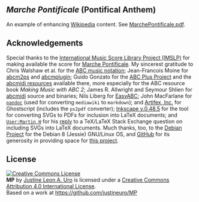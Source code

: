 ## *Marche Pontificale* (Pontifical Anthem)

An example of enhancing [Wikipedia](https://wikipedia.org/) content.  See [MarchePontificale.pdf](https://justineuro.github.io/MP/MarchePontificale.pdf).

## Acknowledgements
Special thanks to the [International Music Score Library Project (IMSLP)](http://imslp.org/) for making available the score for [Marche Pontificale](http://ks.imslp.net/files/imglnks/usimg/6/60/IMSLP258526-PMLP114725-Gounod_-_Marche_pontificale_ArrPf.pdf). My sincerest gratitude to Chris Walshaw et al. for the [ABC music notation](http://www.abcnotation.com);  Jean-Francois Moine for [abcm2ps](http://moinejf.free.fr/) and [abcmplugin](http://moinejf.free.fr/);  Guido Gonzato for the [ABC Plus Project](http://abcplus.sourceforge.net/) and the [abcmidi resources](http://abcplus.sourceforge.net/#abcMIDI) available there, more especially for the ABC resource book *Making Music with ABC 2*; James R. Allwright and Seymour Shlien for [abcmidi](http://abc.sourceforge.net/abcMIDI) source and binaries; Nils Liberg for [EasyABC](http://www.nilsliberg.se/ksp/easyabc/); John MacFarlane for [`pandoc`](http://pandoc.org) (used for converting `mediawiki` to `markdown`); and [Artifex, Inc.](https://artifex.com) for Ghostscript (includes the `ps2pdf` converter); [Inkscape v.0.48.5](https://www.inkscape.org/) for the tool for converting SVGs to PDFs for inclusion into LaTeX documents; and [`User:Martin H`](https://tex.stackexchange.com/users/632/martin-h) for his [reply](https://tex.stackexchange.com/questions/2099/how-to-include-svg-diagrams-in-latex) to a TeX/LaTeX Stack Exchange question on including SVGs into LaTeX documents.  Much thanks, too, to the [Debian Project](https://www.debian.org) for the Debian 8 (Jessie) GNU/Linux OS, and [GitHub](https://github.org) for its generosity in providing space for [this project](https://github.com/justineuro/MP).   

## License
<a rel="license" href="http://creativecommons.org/licenses/by/4.0/"><img alt="Creative Commons License" style="border-width:0" src="https://i.creativecommons.org/l/by/4.0/80x15.png" /></a><br /><span xmlns:dct="http://purl.org/dc/terms/" property="dct:title"><b>MP</b></span> by <a xmlns:cc="http://creativecommons.org/ns#" href="https://github.com/justineuro/" property="cc:attributionName" rel="cc:attributionURL">Justine Leon A. Uro</a> is licensed under a <a rel="license" href="http://creativecommons.org/licenses/by/4.0/">Creative Commons Attribution 4.0 International License</a>.<br />Based on a work at <a xmlns:dct="http://purl.org/dc/terms/" href="https://github.com/justineuro/mdginabc2svg" rel="dct:source">https://github.com/justineuro/MP</a>
